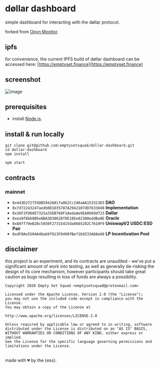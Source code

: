 # døllar dashboard

simple dashboard for interacting with the døllar protocol.

forked from [Opyn Monitor](https://opynmonitor.xyz).

## ipfs

for convenience, the current IPFS build of døllar dashboard can be accessed here: [https://emptyset.finance](https://emptyset.finance)

## screenshot

![image](https://user-images.githubusercontent.com/62496341/90950891-b2469f00-e40a-11ea-90ae-680683462d9f.png)

## prerequisites

- install [Node.js](https://nodejs.org/en/download/).

## install & run locally

```shell
git clone git@github.com:emptysetsquad/dollar-dashboard.git
cd dollar-dashboard
npm install

npm start
```

## contracts

### mainnet

- `0x443D2f2755DB5942601fa062Cc248aAA153313D3` **DAO**
- `0x7d72243247aedb0D1D35787A2942107dD76338d8` **Implementation**
- `0x36F3FD68E7325a35EB768F1AedaAe9EA0689d723` **Døllar**
- `0xea9f8bb8B5e8BA3D38628f0E18Ee82300eddBa0E` **Oracle**
- `0x88ff79eB2Bc5850F27315415da8685282C7610F9` **UniswapV2 USDC:ESD Pair**
- `0xdF0Ae5504A48ab9f913F8490fBef1b9333A68e68` **LP Incentivation Pool**

## disclaimer

this project is an experiment, and its contracts are unaudited - we've put a significant amount of work into testing, as well as generally de-risking the design of its core mechanism, however participants should take great caution as bugs resulting in loss of funds are always a possibility.

```
Copyright 2020 Empty Set Squad <emptysetsquad@protonmail.com>

Licensed under the Apache License, Version 2.0 (the "License");
you may not use the included code except in compliance with the License.
You may obtain a copy of the License at

http://www.apache.org/licenses/LICENSE-2.0

Unless required by applicable law or agreed to in writing, software
distributed under the License is distributed on an "AS IS" BASIS,
WITHOUT WARRANTIES OR CONDITIONS OF ANY KIND, either express or implied.
See the License for the specific language governing permissions and
limitations under the License.
```

<br>
made with 💔️ by the {ess}.
